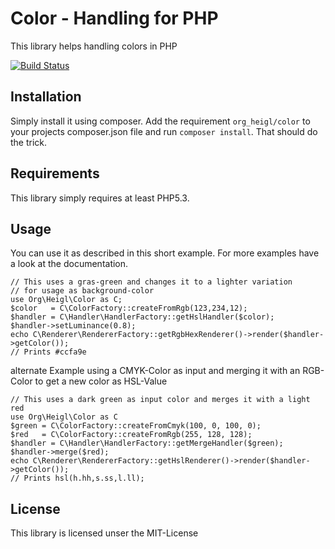 # Color - Handling for PHP

This library helps handling colors in PHP

[![Build Status](https://travis-ci.org/heiglandreas/OrgHeiglColor.png?branch=master)](https://travis-ci.org/heiglandreas/OrgHeiglColor)

## Installation

Simply install it using composer. Add the requirement ``org_heigl/color`` to your projects composer.json file and run ``composer install``. That should do the trick.

## Requirements

This library simply requires at least PHP5.3.

## Usage

You can use it as described in this short example. For more examples have a look at the documentation.

    // This uses a gras-green and changes it to a lighter variation 
    // for usage as background-color
    use Org\Heigl\Color as C;
    $color   = C\ColorFactory::createFromRgb(123,234,12);
    $handler = C\Handler\HandlerFactory::getHslHandler($color);
    $handler->setLuminance(0.8);
    echo C\Renderer\RendererFactory::getRgbHexRenderer()->render($handler->getColor());
    // Prints #ccfa9e

alternate Example using a CMYK-Color as input and merging it with an RGB-Color
to get a new color as HSL-Value

    // This uses a dark green as input color and merges it with a light red
    use Org\Heigl\Color as C
    $green = C\ColorFactory::createFromCmyk(100, 0, 100, 0);
    $red   = C\ColorFactory::createFromRgb(255, 128, 128);
    $handler = C\Handler\HandlerFactory::getMergeHandler($green);
    $handler->merge($red);
    echo C\Renderer\RendererFactory::getHslRenderer()->render($handler->getColor());
    // Prints hsl(h.hh,s.ss,l.ll);

## License

This library is licensed unser the MIT-License
